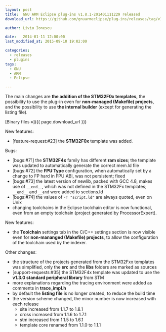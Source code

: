 ```yaml
---
layout: post
title:  GNU ARM Eclipse plug-ins v1.8.1-201401111229 released
download_url: https://github.com/gnuarmeclipse/plug-ins/releases/tag/v1.8.1-201401111229

author: Liviu Ionescu

date:   2014-01-11 12:00:00
last_modified_at: 2015-09-10 19:02:00

categories:
  - releases
  - plugins
tags:
  - GNU
  - ARM
  - Eclipse

---
```


The main changes are **the addition of the STM32F0x templates**, the possibility to use the plug-in even for **non-managed (Makefile) projects**, and the possibility to use **the internal builder** (except for generating the listing file).

[Binary files »]({{ page.download_url }})

New features:

* [feature-request:#23] the **STM32F0x** template was added.

Bugs:

* [bugs:#71] the **STM32F4x** family has different **ram sizes**; the template was updated to automatically generate the correct mem.ld file
* [bugs:#72] the **FPU Type** configuration, when automatically set by a change to FP hard in FPU ABI, was not persistent; fixed
* [bugs:#73] the latest version of newlib, packed with GCC 4.8, makes use of `__end__`, which was not defined in the STM32Fx templates; `__end__` and `__end` were added to sections.ld
* [bugs:#74] the values of `-T "script.ld"` are always quoted, even on Unix
* changing toolchains in the Eclipse toolchain editor is now functional, even from an empty toolchain (project generated by ProcessorExpert).

New features:

* the **Toolchain** settings tab in the C/C++ settings section is now visible even for **non-mananged (Makefile) projects**, to allow the configuration of the toolchain used by the indexer.

Other changes:

* the structure of the projects generated from the STM32Fxx templates was simplified, only the **src** and the **libs** folders are marked as sources
* [support-requests:#35] the STM32F4x template was updated to use the **v1.3.0 standard peripheral library** from STM
* more explanations regarding the tracing environment were added as comments in **trace_impl.h**
* by default the **listing file** is no longer created, to reduce the build time
* the version scheme changed, the minor number is now increased with each release
  * site increased from 1.1.7 to 1.8.1
  * cross increased from 1.1.6 to 1.7.1
  * stm increased from 1.1.5 to 1.6.1
  * template core renamed from 1.1.0 to 1.1.1
